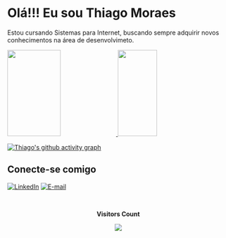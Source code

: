 # Olá!!! Eu sou Thiago Moraes

Estou cursando Sistemas para Internet, buscando sempre adquirir novos conhecimentos na área de desenvolvimeto.


<div>
<a href="https://github.com/thiagomoraescosta">
<img loading="lazy" width="49%" height="195px" src="https://github-readme-stats.vercel.app/api?username=thiagomoraescosta&show_icons=true&theme=dracula&include_all_commits=true&count_private=true"/>
<img loading="lazy" width="42%" height="195px" src="https://github-readme-stats.vercel.app/api/top-langs/?username=thiagomoraescosta&layout=compact&langs_count=7&theme=dracula"/>
</div>

[![Thiago's github activity graph](https://github-readme-activity-graph.vercel.app/graph?username=thiagomoraescosta&bg_color=0d1117&color=6695b2&line=ffffff&point=ff0000&area=true&hide_border=true)](https://github.com/ashutosh00710/github-readme-activity-graph)  

## Conecte-se comigo
[![LinkedIn](https://img.shields.io/badge/LinkedIn-000?style=for-the-badge&logo=linkedin&logoColor=0E76A8)](https://www.linkedin.com/in/thiago-moraes-b13508284/)
[![E-mail](https://img.shields.io/badge/-Email-000?style=for-the-badge&logo=microsoft-outlook&logoColor=E94D5F)](mailto:thiagomoraes.programador@gmail.com)
 <div align="center">
<br><p align="centre"><b>Visitors Count</b></p>  
<p align="center"><img align="center" src="https://profile-counter.glitch.me/{thiagomoraescosta}/count.svg" /></p> 
<br></div>
